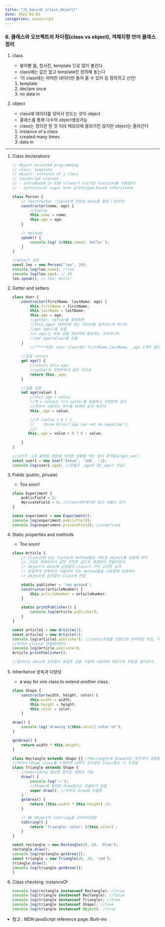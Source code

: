 ```yaml
---
title: "JS_basic6_(class_object)"
date: 2022-02-03 
categories: JavaScript
---
```


### 6. 클래스와 오브젝트의 차이점(class vs object), 객체지향 언어 클래스 정리

1. class
    - 붕어빵 틀, 청사진, template 으로 많이 불린다
    - class에는 값은 없고 template만 정의해 놓는다
    - '이 class에는 어떠한 데이터만 들어 올 수 있어 등 정의하고 선언!
    1. template
    2. declare once
    3. no data in

2. object
    - class에 데이터를 넣어서 만드는 것이 object
    - 클래스를 통해 다수의 object생성가능
    - class는 정의만 한 것 이라 메모리에 올라가진 않지만 object는 올라간다
    1. instance of a class
    2. created many times
    3. data in

- - -

1. Class declarations
    ```javascript
    // Object-oriented programming
    // class: template
    // object: instance of a class
    // JavaScript classes
    // - introduced in ES6 (class가 나오기전 function을 사용했다)
    // - syntactical sugar over protptype-based inheritance
    
    class Person {
        // constructor :fields에 전달된 data를 할당 (생성자)
        constructor(name, age) {
            //fields
            this.name = name;
            this.age = age;
        }

        // methods
        speak() {
            console.log(`${this.name}: hello!`);
        }
    }

    //object 생성
    const leo = new Person('leo', 20);
    console.log(leo.name); //leo
    console.log(leo.age); // 20
    leo.speak(); // leo: hello!
    ```
2. Getter and setters
    ```javascript
    class User {
        constructor(firstName, lastName, age) {
            this.firstName = firstName;
            this.lastName = lastName;
            this.age = age;
            //getter, setter를 정의하면
            //this.age는 메모리에 있는 데이터를 읽어오는게 아니라
            //get age()를 호출
            //= age;는 바로 값을 메모리에 할당하는 것이아니라
            //set age(value)를 호출
        }
            //*****최종: User class에는 firstName,lastName, _age 3개의 필드존재 

        //값을 return
        get age() {
            //return this.age;
            //setter의 무한반복과 같은 이유로
            return this._age;
        }

        //값을 설정
        set age(value) {
            //this.age = value; 
            //즉 = value는 다시 setter를 호출하고 무한반복 된다
            //따라서 사용되는 변수를 아래와 같이 바꾼다
            this._age = value;

            //if (value < 0 ) {
            //    throw Error('age can not be negative');
            //}
           this._age = value < 0 ? 0 : value; 
        
        }
    }

    //나이가 -1로 출력되 때문에 이러한 상황을 막는 방어 로직필요(get,set)
    const user1 = new User('Steve', 'Job'. -1);
    console.log(user1.age); //호출은 .age로 함(_age가 아님)
    ```
3. Fields (public, private)
    - Too soon!
    ```javascript
    class Experiment {
        publicField = 2;
        #privateField = 0; //class내부에서만 읽고 바꿀수 있다
    }

    const experiment = new Experiment();
    console.log(experiment.publicField);
    console.log(experiment.privateField); //undefined
    ```

4. Static properties and methods
    - Too soon!
    ```javascript
    class Article {
        // Class안에 있는 fields와 method들은 새로운 object를 만들때 마다
        // 그대로 복제되어서 값만 지정한 값으로 변경되어 만들어진다.
        // object나 data에 상관없이 class가 가진 고유한 값과
        // 동일하게 반복되어 사용되어 지는 method들을 사용할때 유용하다
        // object에 상관없이 class에 연결

        static publisher = 'leo ground';
        constructor(articleNumber) {
            this.articleNumber = articleNumber;
        }

        static printPublisher() {
            console.log(Article.publisher);
        } 
    }

    const article1 = new Article(1);
    const article2 = new Article(2);
    console.log(article1.publisher); //static지정을 안했으면 좌측처럼 작성, 지금처럼 static을 선언하면 지금의 출력값은 undefined
    //따라서 class로 연결해야한다
    console.log(Article.publisher);
    Article.printPublisher();

    //들어오는 data에 상관없이 동일한 값을 가질때 사용하며 메모리의 부담을 덜어준다.
    ```
5. Inheritance 상속과 다양성
    - a way for one class to extend another class.
    ```javascript
    class Shape {
        constructor(width, height, color) {
            this.width = width;
            this.height = height;
            this.color = color;
        }

    draw() {
        console.log(`drawing ${this.color} color of`);
    }
    
    getArea() {
        return width * this.height;
    }

    class Rectangle extends Shape {} //Rectangle에 Shape있는 모든것이 포함됨
    //따라서 Shape class를 수정하면 나머지 상속받은 class들도 다 수정됨
    class Triangle extends Shape {
        //overriding 필요한 함수만 재정의 가능
        draw() {
            console.log('ㅅ'); 
            //Shape에 정의된 draw함수는 호출되지 않음
            super.draw(); //부모의 draw를 호출함
        }
        getArea() {
            return (this.width * this.height) /2;
        }

        // #6 Object의 toString을 오버라이딩함
        toString() {
            return `Triangle: color: ${this.color}`;
        }
    }

    const rectangle = new Rectangle(20, 20, 'blue');
    rectangle.draw();
    console.log(rectangle.getArea());
    const triangle = new Triangle(20, 20, 'red');
    triangle.draw();
    console.log(triangle.getArea());
    }
    ```
6. Class checking: instanceOf
    ```javascript
    console.log(rectangle instanceof Rectangle); //true 
    console.log(triangle instanceof Rectangle); //false
    console.log(triangle instanceof Triangle); //true
    console.log(triangle instanceof Shape); //true
    console.log(triangle instanceof Object); //true
    
    ```
- 참고 : MDN javaScript reference page: Built-ins
